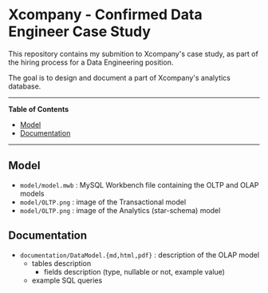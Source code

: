 # Xcompany - Confirmed Data Engineer Case Study

This repository contains my submition to Xcompany's case study, as part of the hiring process for a Data Engineering position.

The goal is to design and document a part of Xcompany's analytics database.

---

**Table of Contents**

- [Model](#model)
- [Documentation](#documentation)

---

## Model

- `model/model.mwb` : MySQL Workbench file containing the OLTP and OLAP models
- `model/OLTP.png` : image of the Transactional model
- `model/OLTP.png` : image of the Analytics (star-schema) model

## Documentation

- `documentation/DataModel.{md,html,pdf}` : description of the OLAP model
  - tables description
    - fields description (type, nullable or not, example value)
  - example SQL queries
